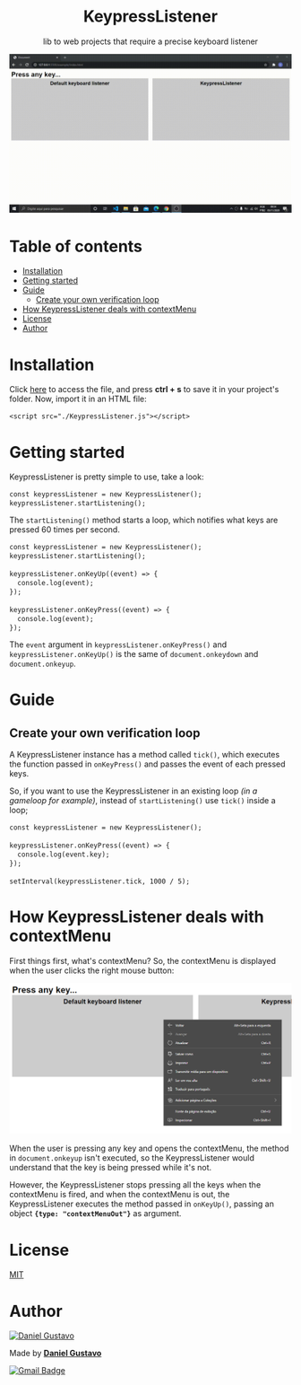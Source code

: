 <h1 align="center">KeypressListener</h1>
<p align="center">lib to web projects that require a precise keyboard listener</p>

![KeypressListener example](./docs/KeypressListenerExample.gif)

# Table of contents
<!--ts-->
  * [Installation](#installation)
  * [Getting started](#getting-started)
  * [Guide](#guide)
    * [Create your own verification loop](#Create-your-own-verification-loop)
  * [How KeypressListener deals with contextMenu](#How-KeypressListener-deals-with-contextMenu)
  * [License](#license)
  * [Author](#author)
<!--te-->

# Installation

Click [here](https://raw.githubusercontent.com/DanielGustavo/KeypressListener/main/lib/KeypressListener.js) to access the file, and press **ctrl + s** to save it in your project's folder. Now, import it in an HTML file:

```
<script src="./KeypressListener.js"></script>
```

# Getting started
KeypressListener is pretty simple to use, take a look:

```
const keypressListener = new KeypressListener();
keypressListener.startListening();
```

The `startListening()` method starts a loop, which notifies what keys are pressed 60 times per second.

```
const keypressListener = new KeypressListener();
keypressListener.startListening();

keypressListener.onKeyUp((event) => {
  console.log(event);
});

keypressListener.onKeyPress((event) => {
  console.log(event);
});
```

The `event` argument in `keypressListener.onKeyPress()` and `keypressListener.onKeyUp()` is the same of `document.onkeydown` and `document.onkeyup`.

# Guide

## Create your own verification loop
A KeypressListener instance has a method called `tick()`, which executes the function passed in `onKeyPress()` and passes the event of each pressed keys.

So, if you want to use the KeypressListener in an existing loop *(in a gameloop for example)*, instead of `startListening()` use `tick()` inside a loop;

```
const keypressListener = new KeypressListener();

keypressListener.onKeyPress((event) => {
  console.log(event.key);
});

setInterval(keypressListener.tick, 1000 / 5);
```

# How KeypressListener deals with contextMenu
First things first, what's contextMenu? So, the contextMenu is displayed when the user clicks the right mouse button:

![contextMenu](./docs/contextMenu.png)

When the user is pressing any key and opens the contextMenu, the method in `document.onkeyup` isn't executed, so the KeypressListener would understand that the key is being pressed while it's not.

However, the KeypressListener stops pressing all the keys when the contextMenu is fired, and when the contextMenu is out, the KeypressListener executes the method passed in `onKeyUp()`, passing an object **`{type: "contextMenuOut"}`** as argument.

# License
[MIT](./LICENSE)

# Author

<a href="https://github.com/DanielGustavo">
  <img width=100 alt="Daniel Gustavo" src="https://avatars0.githubusercontent.com/u/51492635?v=4">
</a>

<p>Made by <a href="https://github.com/DanielGustavo"><b>Daniel Gustavo</b></a></p>

[![Gmail Badge](https://img.shields.io/badge/-danielgustavo5205@gmail.com-c14438?style=flat-square&logo=Gmail&logoColor=white&link=mailto:danielgustavo5205@gmail.com)](mailto:danielgustavo5205@gmail.com)
